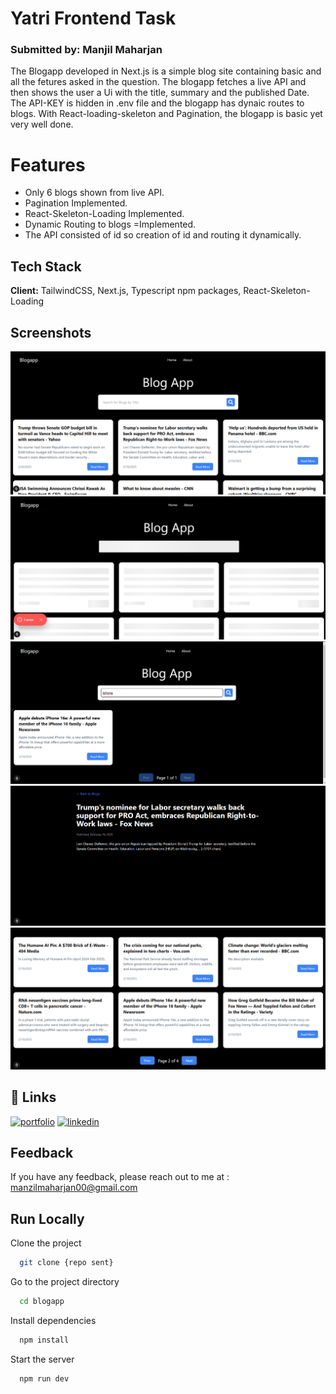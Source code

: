 
# Yatri Frontend Task
### Submitted by: Manjil Maharjan

The Blogapp developed in Next.js is a simple blog site containing basic and all the fetures asked in the question. The blogapp fetches a live API and then shows the user a Ui with the title, summary and the published Date. The API-KEY is hidden in .env file and the blogapp has dynaic routes to blogs. With React-loading-skeleton and Pagination, the blogapp is basic yet very well done.

# Features
- Only 6 blogs shown from live API.
- Pagination Implemented.
- React-Skeleton-Loading Implemented.
- Dynamic Routing to blogs =Implemented.
- The API consisted of id so creation of id and routing it dynamically.



## Tech Stack
**Client:** TailwindCSS, Next.js, Typescript npm packages, React-Skeleton-Loading


## Screenshots

![App Screenshot](/public/screenshots/Home.png )
![App Screenshot](/public/screenshots/react-loadingSkeleton.png)
![App Screenshot](/public/screenshots/SearchbarImplementation.png )
![App Screenshot](/public/screenshots/DynamicPage.png )
![App Screenshot](/public/screenshots/Pagination.png )




## 🔗 Links
[![portfolio](https://img.shields.io/badge/my_portfolio-000?style=for-the-badge&logo=ko-fi&logoColor=white)](https://manjilmaharjan-portfolio.netlify.app/)
[![linkedin](https://img.shields.io/badge/linkedin-0A66C2?style=for-the-badge&logo=linkedin&logoColor=white)](https://www.linkedin.com/in/manjil-maharjan/)



## Feedback

If you have any feedback, please reach out to me at :
manzilmaharjan00@gmail.com

## Run Locally

Clone the project

```bash
  git clone {repo sent}
```

Go to the project directory

```bash
  cd blogapp
```

Install dependencies

```bash
  npm install
```

Start the server

```bash
  npm run dev
```


